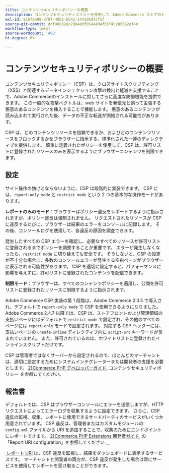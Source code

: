 ```yaml
---
title: コンテンツセキュリティポリシーの概要
description: コンテンツセキュリティポリシーを使用して、Adobe Commerce ストアのセキュリティの態勢を改善する方法を説明します。
exl-id: 81070a09-5f8f-48b1-b542-1443dbd43f5f
source-git-commit: ddf988826c29b4ebf054a4d4fb5f4c285662ef4e
workflow-type: tm+mt
source-wordcount: '493'
ht-degree: 0%

---
```


# コンテンツセキュリティポリシーの概要

コンテンツセキュリティポリシー（CSP）は、クロスサイトスクリプティング（XSS）と関連するデータインジェクション攻撃の検出と軽減を支援することで、Adobe Commerceのインストールに対してさらに高度な防御機能を提供できます。 この一般的な攻撃ベクトルは、web サイトを発信元と誤って主張する悪意のあるコンテンツを挿入することで機能します。 悪意のあるコンテンツが読み込まれて実行された後、データの不正な転送が開始される可能性があります。

CSP は、どのコンテンツリソースを信頼できるか、およびどのコンテンツリソースをブロックするかをブラウザーに指示する、標準化された一連のディレクティブを提供します。 慎重に定義されたポリシーを使用して、CSP は、許可リストに登録されたリソースのみを表示するようにブラウザーコンテンツを制限できます。

## 設定

サイト操作の妨げとならないように、CSP は段階的に実装できます。 CSP には、`report-only mode` と `restrict mode` という 2 つの基本的な操作モードがあります。

**レポートのみのモード**：ブラウザーはポリシー違反をレポートするように指示されますが、ポリシー違反は強制されません。 リクエストされたリソースが CSP に違反するたびに、ブラウザーは結果のエラーをコンソールに記録します。 その後、コンソールログを使用して、各違反の原因を調査できます。

発生したすべての CSP エラーを確認し、必要なすべてのリソースが許可リストに登録されるまでポリシーを調整することが重要です。 エラーが発生しなくなったら、`restrict mode` に切り替えても安全です。 そうしないと、CSP の設定が不十分な場合に、多数のコンソールエラーが発生する空白ページがブラウザーに表示される可能性があります。 CSP を適切に設定すると、パフォーマンスに影響を与えずに、許可リストに登録されたコンテンツを配信できます。

**制限モード**：ブラウザーは、すべてのコンテンツポリシーを適用し、公開を許可リストに登録されたリソースに制限するように指示されます。

Adobe Commerce CSP 実装の第 1 段階は、Adobe Commerce 2.3.5 で導入され、デフォルトで `report-only mode` で CSP を使用できるようになりました。  Adobe Commerce 2.4.7 以降では、CSP は、ストアフロントおよび管理領域の支払いページにはデフォルトで `restrict-mode` で設定され、その他のすべてのページには `report-only` モードで設定されます。 対応する CSP ヘッダーには、支払いページの `unsafe-inline` ディレクティブ内に `script-src` キーワードが含まれていません。 また、許可されているのは、ホワイトリストに登録されたインラインスクリプトだけです。

CSP は管理者ではなくサーバーから設定されるので、ほとんどのマーチャントは、適切に設定するためにシステムインテグレーターまたは開発者の支援を必要とします。 [2&rbrace;Commerce PHP デベロッパーガイド &#x200B;](https://developer.adobe.com/commerce/php/development/security/content-security-policies/) コンテンツセキュリティポリシー _を参照してください。_


## 報告書

デフォルトでは、CSP はブラウザーコンソールにエラーを送信しますが、HTTP リクエストによってエラーログを収集するように設定できます。 さらに、CSP 違反の監視、収集、レポートに使用できるサードパーティのサービスがいくつか用意されています。 CSP 違反は、管理者またはカスタムモジュールの `config.xml` ファイルから URI を追加することで、収集のためにエンドポイントにレポートできます。  [2&rbrace;Commerce PHP Extensions 開発者ガイド &#x200B;](https://developer.adobe.com/commerce/php/development/security/content-security-policies/#report-uri-configuration) の「Report URI configuration」を参照してください __

[&#x200B; レポート URI](https://report-uri.io/) は、CSP 違反を監視し、結果をダッシュボードに表示するサービスです。 マーチャントと開発者の両方が、CSP 違反が発生した場合は常にサービスを使用してレポートを受け取ることができます。
